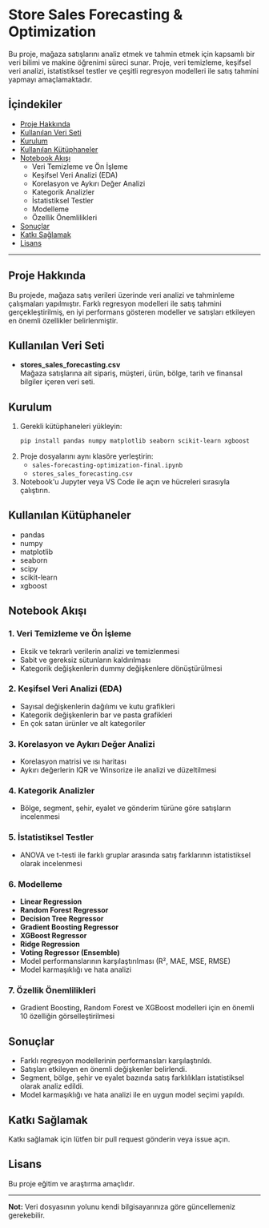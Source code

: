 # Store Sales Forecasting & Optimization

Bu proje, mağaza satışlarını analiz etmek ve tahmin etmek için kapsamlı bir veri bilimi ve makine öğrenimi süreci sunar. Proje, veri temizleme, keşifsel veri analizi, istatistiksel testler ve çeşitli regresyon modelleri ile satış tahmini yapmayı amaçlamaktadır.

## İçindekiler

- [Proje Hakkında](#proje-hakkında)
- [Kullanılan Veri Seti](#kullanılan-veri-seti)
- [Kurulum](#kurulum)
- [Kullanılan Kütüphaneler](#kullanılan-kütüphaneler)
- [Notebook Akışı](#notebook-akışı)
  - Veri Temizleme ve Ön İşleme
  - Keşifsel Veri Analizi (EDA)
  - Korelasyon ve Aykırı Değer Analizi
  - Kategorik Analizler
  - İstatistiksel Testler
  - Modelleme
  - Özellik Önemlilikleri
- [Sonuçlar](#sonuçlar)
- [Katkı Sağlamak](#katkı-sağlamak)
- [Lisans](#lisans)

---

## Proje Hakkında

Bu projede, mağaza satış verileri üzerinde veri analizi ve tahminleme çalışmaları yapılmıştır. Farklı regresyon modelleri ile satış tahmini gerçekleştirilmiş, en iyi performans gösteren modeller ve satışları etkileyen en önemli özellikler belirlenmiştir.

## Kullanılan Veri Seti

- **stores_sales_forecasting.csv**  
  Mağaza satışlarına ait sipariş, müşteri, ürün, bölge, tarih ve finansal bilgiler içeren veri seti.

## Kurulum

1. Gerekli kütüphaneleri yükleyin:
   ```sh
   pip install pandas numpy matplotlib seaborn scikit-learn xgboost
   ```
2. Proje dosyalarını aynı klasöre yerleştirin:
   - `sales-forecasting-optimization-final.ipynb`
   - `stores_sales_forecasting.csv`
3. Notebook'u Jupyter veya VS Code ile açın ve hücreleri sırasıyla çalıştırın.

## Kullanılan Kütüphaneler

- pandas
- numpy
- matplotlib
- seaborn
- scipy
- scikit-learn
- xgboost

## Notebook Akışı

### 1. Veri Temizleme ve Ön İşleme

- Eksik ve tekrarlı verilerin analizi ve temizlenmesi
- Sabit ve gereksiz sütunların kaldırılması
- Kategorik değişkenlerin dummy değişkenlere dönüştürülmesi

### 2. Keşifsel Veri Analizi (EDA)

- Sayısal değişkenlerin dağılımı ve kutu grafikleri
- Kategorik değişkenlerin bar ve pasta grafikleri
- En çok satan ürünler ve alt kategoriler

### 3. Korelasyon ve Aykırı Değer Analizi

- Korelasyon matrisi ve ısı haritası
- Aykırı değerlerin IQR ve Winsorize ile analizi ve düzeltilmesi

### 4. Kategorik Analizler

- Bölge, segment, şehir, eyalet ve gönderim türüne göre satışların incelenmesi

### 5. İstatistiksel Testler

- ANOVA ve t-testi ile farklı gruplar arasında satış farklarının istatistiksel olarak incelenmesi

### 6. Modelleme

- **Linear Regression**
- **Random Forest Regressor**
- **Decision Tree Regressor**
- **Gradient Boosting Regressor**
- **XGBoost Regressor**
- **Ridge Regression**
- **Voting Regressor (Ensemble)**
- Model performanslarının karşılaştırılması (R², MAE, MSE, RMSE)
- Model karmaşıklığı ve hata analizi

### 7. Özellik Önemlilikleri

- Gradient Boosting, Random Forest ve XGBoost modelleri için en önemli 10 özelliğin görselleştirilmesi

## Sonuçlar

- Farklı regresyon modellerinin performansları karşılaştırıldı.
- Satışları etkileyen en önemli değişkenler belirlendi.
- Segment, bölge, şehir ve eyalet bazında satış farklılıkları istatistiksel olarak analiz edildi.
- Model karmaşıklığı ve hata analizi ile en uygun model seçimi yapıldı.

## Katkı Sağlamak

Katkı sağlamak için lütfen bir pull request gönderin veya issue açın.

## Lisans

Bu proje eğitim ve araştırma amaçlıdır.

---

**Not:** Veri dosyasının yolunu kendi bilgisayarınıza göre güncellemeniz gerekebilir.
